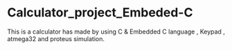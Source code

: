 # Calculator_project_Embeded-C
This is a calculator has made by using C &amp; Embedded C language , Keypad , atmega32 and proteus simulation.
